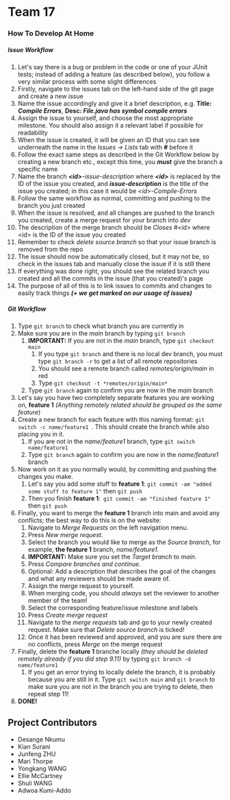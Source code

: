 # Team 17

### How To Develop At Home

##### Issue Workflow

1. Let's say there is a bug or problem in the code or one of your JUnit tests; 
instead of adding a feature (as described below), you follow a very similar 
process with some slight differences
2. Firstly, navigate to the issues tab on the left-hand side of the git page
and create a new issue
3. Name the issue accordingly and give it a brief description, e.g. 
**Title: *Compile Errors***, **Desc: *File.java has symbol compile errors***
4. Assign the issue to yourself, and choose the most appropriate milestone. You
should also assign it a relevant label if possible for readability
5. When the issue is created, it will be given an ID that you can see underneath
the name in the *Issues -> Lists* tab with **#** before it
6. Follow the exact same steps as described in the Git Workflow below by creating
a new branch etc., except this time, you ***must*** give the branch a specific name
7. Name the branch ***\<id>**-issue-description* where ***\<id>*** is replaced by 
the ID of the issue you created, and ***issue-description*** is the title of the issue you created;
in this case it would be *\<id>-Compile-Errors*
8. Follow the same workflow as normal, committing and pushing to the branch you just 
created
9. When the issue is resolved, and all changes are pushed to the branch you created, create
a merge request for your branch into *dev*
10. The description of the merge branch should be *Closes #\<id>* where \<id> is the ID of the issue
you created
11. Remember to check *delete source branch* so that your issue branch is removed from the repo
12. The issue should now be automatically closed, but it may not be, so check in the issues tab
and manually close the issue if it is still there
13. If everything was done right, you should see the related branch you created and all the commits
in the issue (that you created)'s page
14. The purpose of all of this is to link issues to commits and changes to easily track things
    ***(+ we get marked on our usage of issues)***

##### Git Workflow

1. Type `git branch` to check what branch you are currently in
2. Make sure you are in the *main* branch by typing `git branch`
   1. **IMPORTANT:** If you are not in the *main* branch, type `git checkout main`
      1. If you type `git branch` and there is no local dev branch, you must type `git branch -r` to get a list of all remote repositories
      2. You should see a remote branch called *remotes/origin/main* in red
      3. Type `git checkout -t *remotes/origin/main*` 
   2. Type `git branch` again to confirm you are now in the *main* branch
3. Let's say you have two completely separate features you are working on, **feature 1** *(Anything remotely related should be grouped as the same feature*)
4. Create a new branch for each feature with this naming format: `git switch -c name/feature1 `. This should create the branch while also placing you in it.
   1. If you are not in the *name/feature1* branch, type `git switch name/feature1`
   2. Type `git branch` again to confirm you are now in the *name/feature1* branch
5. Now work on it as you normally would, by committing and pushing the changes you make.
   1. Let's say you add some stuff to **feature 1**: `git commit -am "added some stuff to feature 1"` then `git push`
   2. Then you finish **feature 1**:` git commit -am "finished feature 1"` then `git push`
6. Finally, you want to merge the **feature 1** branch into main and avoid any conflicts; the best way to do this is on the website:
   1. Navigate to *Merge Requests* on the left navigation menu.
   2. Press *New merge request.*
   3. Select the branch you would like to merge as the *Source branch*, for example, **the feature 1** branch, *name/feature1.*
   4. **IMPORTANT:** Make sure you set the *Target branch* to *main.*
   5. Press *Compare branches and continue.*
   6. Optional: Add a description that describes the goal of the changes and what any reviewers should be made aware of.
   7. Assign the merge request to yourself.
   8. When merging code, you should *always* set the reviewer to another member of the team!
   9. Select the corresponding feature/issue milestone and labels
   10. Press *Create merge request*
   11. Navigate to the *merge requests* tab and go to your newly created request. Make sure that *Delete source branch* is ticked!
   12. Once it has been reviewed and approved, and you are sure there are no conflicts, press *Merge* on the merge request
7. Finally, delete the **feature 1** branche locally *(they should be deleted remotely already if you did step 9.11)* by typing `git branch -d name/feature1` 
    1. If you get an error trying to locally delete the branch, it is probably because you are still in it. Type `git switch main` and `git branch` to make sure you are not in the branch you are trying to delete, then repeat step 11!
8. **DONE!**

## Project Contributors

- Desange Nkumu
- Kian Surani
- Junfeng ZHU
- Mari Thorpe
- Yongkang WANG
- Ellie McCartney
- Shuli WANG
- Adwoa Kumi-Addo